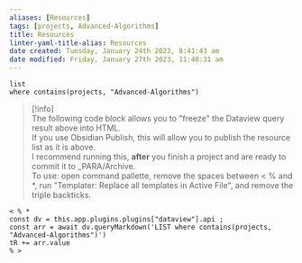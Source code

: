 ```yaml
---
aliases: [Resources]
tags: [projects, Advanced-Algorithms]
title: Resources
linter-yaml-title-alias: Resources
date created: Tuesday, January 24th 2023, 8:41:43 am
date modified: Friday, January 27th 2023, 11:40:31 am
---
```


```dataview
list 
where contains(projects, "Advanced-Algorithms")
```

>[!info]  
> The following code block allows you to "freeze" the Dataview query result above into HTML.  
> If you use Obsidian Publish, this will allow you to publish the resource list as it is above.  
> I recommend running this, **after** you finish a project and are ready to commit it to _PARA/Archive.  
> To use: open command pallette, remove the spaces between < % and *, run "Templater: Replace all templates in Active File", and remove the triple backticks.

```
< % *
const dv = this.app.plugins.plugins["dataview"].api ;
const arr = await dv.queryMarkdown('LIST where contains(projects, "Advanced-Algorithms")')
tR += arr.value
% >
```
